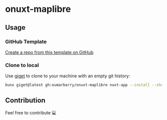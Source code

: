 # onuxt-maplibre

## Usage

### GitHub Template

[Create a repo from this template on GitHub](https://github.com/oumarbarry/onuxt-maplibre/generate)

### Clone to local

Use [giget](https://github.com/unjs/giget) to clone to your machine with an empty git history:

```bash
bunx giget@latest gh:oumarbarry/onuxt-maplibre nuxt-app --install --shell
```

## Contribution

Feel free to contribute 💻
